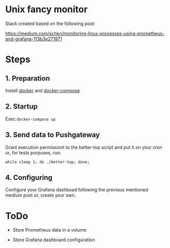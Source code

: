 # Unix fancy monitor

Stack created based on the following post:

https://medium.com/schkn/monitoring-linux-processes-using-prometheus-and-grafana-113b3e271971

# Steps

## 1. Preparation
  Install [docker](https://docs.docker.com/install/) and [docker-compose](https://docs.docker.com/compose/install/)

## 2. Startup
  Exec `docker-compose up`

## 3. Send data to Pushgateway

Grant execution permissiont to the better-top script and put it on your cron or, for tests porpuses, run:

`while sleep 1; do ./better-top; done;`

## 4. Configuring

Configure your Grafana dashboad following the previous mentioned medium post or, create your own.


# ToDo

- Store Prometheus data in a volume

- Store Grafana dashboard configuration
